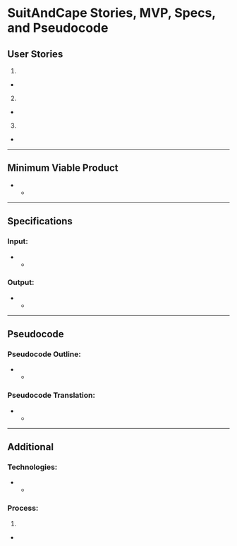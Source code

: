 <!-- SMSP.md -->

SuitAndCape Stories, MVP, Specs, and Pseudocode
================================================================================

## User Stories

1. 
  - 
2. 
  - 
3. 
  - 

--------------------------------------------------------------------------------

## Minimum Viable Product

- 
  + 

--------------------------------------------------------------------------------

## Specifications

### Input:
- 
  + 

### Output:
- 
  + 

--------------------------------------------------------------------------------

## Pseudocode

### Pseudocode Outline:
- 
  + 

### Pseudocode Translation:
- 
  + 

--------------------------------------------------------------------------------

## Additional

### Technologies:
- 
  + 

### Process:
1. 
  - 
